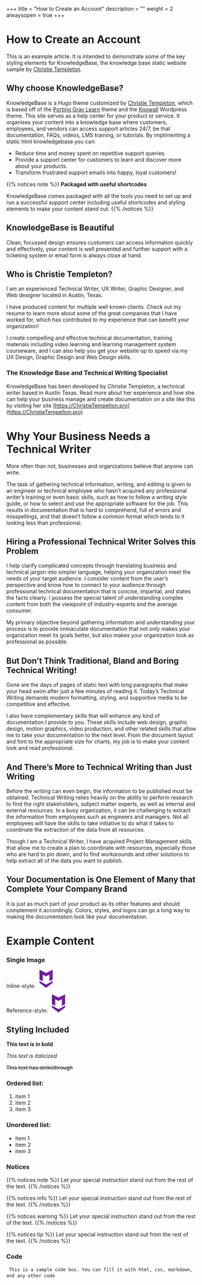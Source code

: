 +++
title = "How to Create an Account"
description = ""
weight = 2
alwaysopen = true
+++

# How to Create an Account    

This is an example article. It is intended to demonstrate some of the key styling elements for KnowledgeBase, the knowledge base static website sample by [Christie Templeton](https://christietempleton.pro).


## Why choose KnowledgeBase?

KnowledgeBase is a Hugo theme customized by [Christie Templeton](https://christietempleton.pro), which is based off of the [Porting Grav Learn](https://hugothemesfree.com/porting-grav-learn-theme-to-hugo/) theme and the [Knowall](https://demo.herothemes.com/knowall/) Wordpress theme. This site serves as a help center for your product or service. It organises your content into a knowledge base where customers, employees, and vendors can access support articles 24/7, be that documentation, FAQs, videos, LMS training, or tutorials. By implimenting a static html knowledgebase you can:

 - Reduce time and money spent on repetitive support queries.
 - Provide a support center for customers to learn and discover more about your products.
  - Transform frustrated support emails into happy, loyal customers!
    

{{% notices note %}}
<i class="fas fa-exclamation-circle"></i>
**Packaged with useful shortcodes**

 KnowledgeBase comes packaged with all the tools you need to set up and run a successful support center including useful shortcodes and styling elements to make your content stand out.
 {{% /notices %}}

## KnowledgeBase is Beautiful
Clean, focussed design ensures customers can access information quickly and effectively, your content is well presented and further support with a ticketing system or email form is always close at hand.
    
## Who is Christie Templeton?
I am an experienced Technical Writer, UX Writer, Graphic Designer, and Web designer located in Austin, Texas.

I have produced content for multiple well known clients. Check out my resume to learn more about some of the great companies that I have worked for, which has contributed to my experience that can benefit your organization!

I create compelling and effective technical documentation, training materials including video learning and learning management system courseware, and I can also help you get your website up to speed via my UX Design, Graphic Design and Web Design skills.    
    
### The Knowledge Base and Technical Writing Specialist
    
KnowledgeBase has been developed by Christie Templeton, a technical writer based in Austin Texas. Read more about her experience and how she can help your business manage and create documentation on a site like this by visiting her site [https://ChristieTempelton.pro](https://ChristieTempelton.pro)

# Why Your Business Needs a Technical Writer
More often than not, businesses and organizations believe that anyone can write.

The task of gathering technical information, writing, and editing is given to an engineer or technical employee who hasn’t acquired any professional writer’s training or even basic skills, such as how to follow a writing style guide, or how to select and use the appropriate software for the job. This results in documentation that is hard to comprehend, full of errors and misspellings, and that doesn’t follow a common format which lends to it looking less than professional. 

## Hiring a Professional Technical Writer Solves this Problem

I help clarify complicated concepts through translating business and technical jargon into simpler language, helping your organization meet the needs of your target audience. I consider content from the user’s perspective and know how to connect to your audience through professional technical documentation that is concise, impartial, and states the facts clearly. I possess the special talent of understanding complex content from both the viewpoint of industry-experts and the average consumer.

My primary objective beyond gathering information and understanding your process is to provide immaculate documentation that not only makes your organization meet its goals better, but also makes your organization look as professional as possible. 

## But Don’t Think Traditional, Bland and Boring Technical Writing!
Gone are the days of pages of static text with long paragraphs that make your head swim after just a few minutes of reading it. Today’s Technical Writing demands modern formatting, styling, and supportive media to be competitive and effective.

I also have complementary skills that will enhance any kind of documentation I provide to you. These skills include web design, graphic design, motion graphics, video production, and other related skills that allow me to take your documentation to the next level. From the document layout and font to the appropriate size for charts, my job is to make your content look and read professional. 

## And There’s More to Technical Writing than Just Writing

Before the writing can even begin, the information to be published must be obtained. Technical Writing relies heavily on the ability to perform research to find the right stakeholders, subject matter experts, as well as internal and external resources. In a busy organization, it can be challenging to extract the information from employees such as engineers and managers. Not all employees will have the skills to take initiative to do what it takes to coordinate the extraction of the data from all resources.

Though I am a Technical Writer, I have acquired Project Management skills that allow me to create a plan to coordinate with resources, especially those who are hard to pin down, and to find workarounds and other solutions to help extract all of the data you want to publish.

## Your Documentation is One Element of Many that Complete Your Company Brand

It is just as much part of your product as its other features and should complement it accordingly.  Colors, styles, and logos can go a long way to making the documentation look like your documentation.


# Example Content

### Single Image

Inline-style: 
![alt text](https://github.com/adam-p/markdown-here/raw/master/src/common/images/icon48.png "Logo Title Text 1")

Reference-style: 
![alt text][logo]

[logo]: https://github.com/adam-p/markdown-here/raw/master/src/common/images/icon48.png "Logo Title Text 2"
    
## Styling Included

**This text is in bold**

*This text is italicized*

~~This text has strikethrough~~


### Ordered list:

1. item 1
2. item 2
3. item 3

###   Unordered list:

 - item 1
 - item 2
 - item 3

 ### Notices

 {{% notices note %}}
<i class="fas fa-exclamation-circle"></i>
Let your special instruction stand out from the rest of the text.
 {{% /notices %}}

 {{% notices info %}}
<i class="fas fa-exclamation-circle"></i>
Let your special instruction stand out from the rest of the text.
 {{% /notices %}}

 {{% notices warning %}}
<i class="fas fa-exclamation-circle"></i>
Let your special instruction stand out from the rest of the text.
 {{% /notices %}}

  {{% notices tip %}}
<i class="fas fa-exclamation-circle"></i>
Let your special instruction stand out from the rest of the text.
 {{% /notices %}}
 
### Code
     
     This is a sample code box. You can fill it with html, css, markdown, and any other code

    
